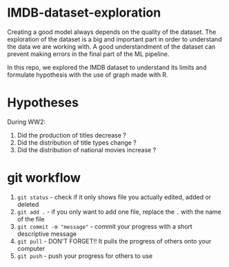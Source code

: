 # IMDB-dataset-exploration

Creating a good model always depends on the quality of the dataset. The exploration of the dataset is a big and important part in order to understand the data we are working with. A good understandment of the dataset can prevent making errors in the final part of the ML pipeline.

In this repo, we explored the IMDB dataset to understand its limits and formulate hypothesis with the use of graph made with R.


# Hypotheses
During WW2:
1. Did the production of titles decrease ?
2. Did the distribution of title types change ?
3. Did the distribution of national movies increase ?

# git workflow

1. `git status` - check if it only shows file you actually edited, added or deleted
2. `git add .` - if you only want to add one file, replace the `.` with the name of the file
3. `git commit -m "message"` - commit your progress with a short descriptive message
4. `git pull` - DON'T FORGET!! It pulls the progress of others onto your computer
5. `git push` - push your progress for others to use
